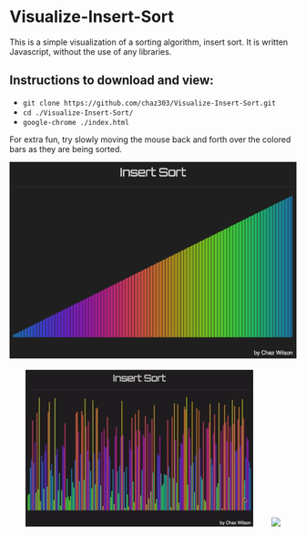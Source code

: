 # Visualize-Insert-Sort

This is a simple visualization of a sorting algorithm, insert sort. It is written Javascript, without the use of any libraries.

## Instructions to download and view:

* `git clone https://github.com/chaz303/Visualize-Insert-Sort.git`
* `cd ./Visualize-Insert-Sort/`
* `google-chrome ./index.html`

For extra fun, try slowly moving the mouse back and forth over the colored bars as they are being sorted.

<p align="center">
<img src="./img/insertsort.png"><br><br>
<img src="./img/insertsort1.gif">&nbsp; &nbsp; &nbsp; &nbsp; 
<img src="./img/insertsort2.gif">
</p>
